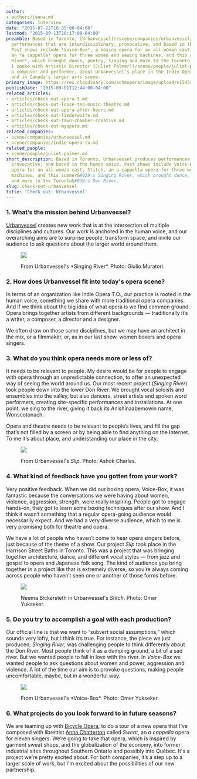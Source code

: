 ```yaml
---
author:
- authors/jenna.md
categories: Interview
date: "2015-07-22T16:35:00-04:00"
lastmod: "2015-09-13T20:17:00-04:00"
preamble: Based in Toronto, [Urbanvessel](/scene/companies/urbanvessel/) produces
  performances that are interdisciplinary, provocative, and based in the human voice.
  Past shows include *Voice-Box*, a boxing opera for an all-woman cast, *Stitch*,
  an *a cappella* opera for three women and sewing machines, and this summer's *Singing
  River*, which brought dance, poetry, singing and more to the Toronto's Don River.
  I spoke with Artistic Director [Juliet Palmer](/scene/people/juliet-palmer/), herself
  a composer and performer, about Urbanvessel's place in the Indie Opera T.O. collective,
  and in Canada's larger arts scene.
primary_image: https://res.cloudinary.com/schmopera/image/upload/v1545409169/media/webhook-uploads/1437685981935/SingingRiver-1Square.jpg.jpg
publishDate: "2015-09-01T12:44:00-04:00"
related_articles:
- articles/check-out-opera-5.md
- articles/check-out-loose-tea-music-theatre.md
- articles/check-out-opera-after-hours.md
- articles/check-out-liederwolfe.md
- articles/check-out-fawn-chamber-creative.md
- articles/check-out-myopera.md
related_companies:
- scene/companies/urbanvessel.md
- scene/companies/indie-opera-to.md
related_people:
- scene/people/juliet-palmer.md
short_description: Based in Toronto, Urbanvessel produces performances that are interdisciplinary,
  provocative, and based in the human voice. Past shows include Voice-Box, a boxing
  opera for an all-woman cast, Stitch, an a cappella opera for three women and sewing
  machines, and this summer&#039;s Singing River, which brought dance, poetry, singing
  and more to the Toronto&#039;s Don River.
slug: check-out-urbanvessel
title: 'Check out: Urbanvessel'
---
```


### 1. What’s the mission behind Urbanvessel?

[Urbanvessel](/scene/companies/urban-vessel/) creates new work that is at the intersection of multiple disciplines and cultures. Our work is anchored in the human voice, and our overarching aims are to surprise people, transform space, and invite our audience to ask questions about the larger world around them.

<figure data-type="image">

![](https://res.cloudinary.com/schmopera/image/upload/v1545409169/media/webhook-uploads/1437692324321/SingingRiver-4Resized.jpg.jpg)
<figcaption>From Urbanvessel's *Singing River*. Photo: Giulio Muratori.</figcaption>
</figure>

### 2. How does Urbanvessel fit into today's opera scene?

In terms of an organization like Indie Opera T.O., our practice is rooted in the human voice, something we share with more traditional opera companies. And if we think about the big idea of what opera is we find common ground. Opera brings together artists from different backgrounds — traditionally it’s a writer, a composer, a director and a designer. 

We often draw on those same disciplines, but we may have an architect in the mix, or a filmmaker, or, as in our last show, women boxers and opera singers.

### 3. What do you think opera needs more or less of?

It needs to be relevant to people. My desire would be for people to engage with opera through an unpredictable connection, to offer an unexpected way of seeing the world around us. Our most recent project (*Singing River*) took people down into the lower Don River. We brought vocal soloists and ensembles into the valley, but also dancers, street artists and spoken word performers, creating site-specific performances and installations. At one point, we sing to the river, giving it back its Anishinaabemowin name, Wonscotonach.

Opera and theatre needs to be relevant to people’s lives, and fill the gap that’s not filled by a screen or by being able to find anything on the Internet. To me it’s about place, and understanding our place in the city.

<figure data-type="image">

![](https://res.cloudinary.com/schmopera/image/upload/v1545409169/media/webhook-uploads/1437692491927/SLIP-1Resized.jpg.jpg)<figcaption>From Urbanvessel's *Slip*. Photo: Ashok Charles.</figcaption>
</figure>

### 4. What kind of feedback have you gotten from your work?

Very positive feedback. When we did our boxing opera, Voice-Box, it was fantastic because the conversations we were having about women, violence, aggression, strength, were really inspiring. People got to engage hands-on, they got to learn some boxing techniques after our show. And I think it wasn’t something that a regular opera-going audience would necessarily expect. And we had a very diverse audience, which to me is very promising both for theatre and opera.

We have a lot of people who haven’t come to hear opera singers before, just because of the theme of a show. Our project *Slip* took place in the Harrison Street Baths in Toronto. This was a project that was bringing together architecture, dance, and different vocal styles — from jazz and gospel to opera and Japanese folk song. The kind of audience you bring together in a project like that is extremely diverse, so you’re always coming across people who haven’t seen one or another of those forms before.

<figure data-type="image">

![](https://res.cloudinary.com/schmopera/image/upload/v1545409169/media/webhook-uploads/1437692632593/STITCH-1Resized.jpg.jpg)<figcaption>Neema Bickersteth in Urbanvessel's *Stitch*. Photo: Omer Yukseker.</figcaption>
</figure>

### 5. Do you try to accomplish a goal with each production?

Our official line is that we want to “subvert social assumptions,” which sounds very lofty, but I think it’s true. For instance, the piece we just produced, *Singing River*, was challenging people to think differently about the Don River. Most people think of it as a dumping ground, a bit of a sad river. But we wanted people to fall in love with the river. In *Voice-Box* we wanted people to ask questions about women and power, aggression and violence. A lot of the time our aim is to provoke questions, making people uncomfortable, maybe, but in a wonderful way.

<figure data-type="image">

![](https://res.cloudinary.com/schmopera/image/upload/v1545409169/media/webhook-uploads/1437692869350/VOICE-BOX-3Resized.jpg.jpg)
<figcaption>From Urbanvessel's *Voice-Box*. Photo: Omer Yukseker.</figcaption>
</figure>

### 6. What projects do you look forward to in future seasons?

We are teaming up with [Bicycle Opera](/scene/companies/the-bicycle-opera-project/), to do a tour of a new opera that I’ve composed with librettist [Anna Chatterton](/scene/people/anna-chatterton/) called *Sweat*, an *a cappella* opera for eleven singers. We’re going to take that opera, which is inspired by garment sweat shops, and the globalization of the economy, into former industrial sites throughout Southern Ontario and possibly into Québec. It's a project we’re pretty excited about. For both companies, it’s a step up to a larger scale of work, but I'm excited about the possibilities of our new partnership.
